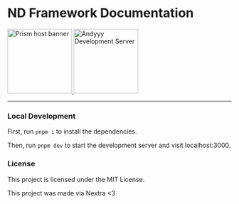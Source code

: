 # ND Framework Documentation

<div>
    <a href="https://prism-host.com/" target="_blank">
        <img src="https://github.com/ND-Framework/documentation/assets/86536434/5378f58f-04cb-408a-8972-54503d6fb1d0" alt="Prism host banner" height="145px"  />
    </a>
    <a href="https://discord.gg/Z9Mxu72zZ6" target="_blank">
        <img src="https://discordapp.com/api/guilds/857672921912836116/widget.png?style=banner3" alt="Andyyy Development Server" height="145px" />
    </a>
</div>


---

### Local Development

First, run `pnpm i` to install the dependencies.

Then, run `pnpm dev` to start the development server and visit localhost:3000.

### License

This project is licensed under the MIT License.


This project was made via Nextra <3

